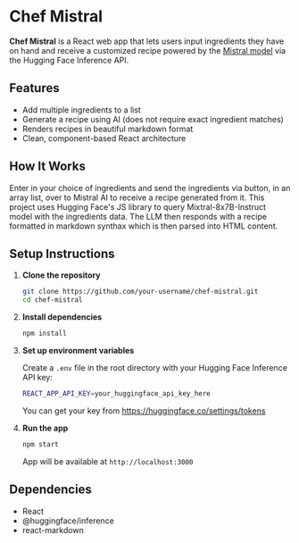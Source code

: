 # Chef Mistral

**Chef Mistral** is a React web app that lets users input ingredients they have on hand and receive a customized recipe powered by the [Mistral model](https://huggingface.co/mistralai/Mixtral-8x7B-Instruct-v0.1) via the Hugging Face Inference API.

## Features

- Add multiple ingredients to a list
- Generate a recipe using AI (does not require exact ingredient matches)
- Renders recipes in beautiful markdown format
- Clean, component-based React architecture

## How It Works

Enter in your choice of ingredients and send the ingredients via button, in an array list, over to Mistral AI to receive a recipe generated from it. This project uses Hugging Face's JS library to query Mixtral-8x7B-Instruct model with the ingredients data. The LLM then responds with a recipe formatted in markdown synthax which is then parsed into HTML content.

## Setup Instructions

1. **Clone the repository**
   ```bash
   git clone https://github.com/your-username/chef-mistral.git
   cd chef-mistral
   ```

2. **Install dependencies**
   ```bash
   npm install
   ```

3. **Set up environment variables**

   Create a `.env` file in the root directory with your Hugging Face Inference API key:

   ```bash
   REACT_APP_API_KEY=your_huggingface_api_key_here
   ```

   You can get your key from https://huggingface.co/settings/tokens

4. **Run the app**
   ```bash
   npm start
   ```

   App will be available at `http://localhost:3000`

## Dependencies

- React
- @huggingface/inference
- react-markdown
